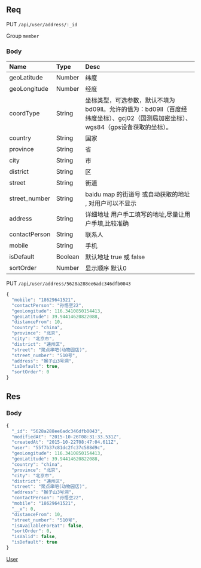 ## Req

PUT `/api/user/address/:_id`

Group `member`


### Body
| Name              | Type   | Desc    |
|:-------           |:-------|:------- |
|  geoLatitude      | Number | 纬度     |
|  geoLongitude     | Number | 经度     |
|  coordType        | String | 坐标类型，可选参数，默认不填为bd09ll。允许的值为：bd09ll（百度经纬度坐标）、gcj02（国测局加密坐标）、wgs84（gps设备获取的坐标）。     |
|  country          | String | 国家     |
|  province         | String | 省       |
|  city             | String | 市       |
|  district         | String | 区       |
|  street           | String | 街道     |
|  street_number    | String | baidu map 的街道号 或自动获取的地址 , 对用户可以不显示    |
|  address          | String | 详细地址  用户手工填写的地址,尽量让用户手填,比较准确       |
|  contactPerson    | String | 联系人        |
|  mobile           | String | 手机          |
|  isDefault        | Boolean| 默认地址 true 或 false     |
|  sortOrder        | Number | 显示顺序 默认0 |





PUT `/api/user/address/5628a288ee6adc346dfb0043`

```js
{
  "mobile": "18629641521",
  "contactPerson": "孙悟空22",
  "geoLongitude": 116.3410850154413,
  "geoLatitude": 39.94414620822088,
  "distanceFrom": 10,
  "country": "china",
  "province": "北京",
  "city": "北京市",
  "district": "通州区",
  "street": "聚点串吧(动物园店)",
  "street_number": "510号",
  "address": "猴子山3号洞",
  "isDefault": true,
  "sortOrder": 0
}
```



## Res
### Body


```js
{
  "_id": "5628a288ee6adc346dfb0043",
  "modifiedAt": "2015-10-26T08:31:33.531Z",
  "createdAt": "2015-10-22T08:47:04.611Z",
  "user": "55f7b37c81dc2fc37c588d9c",
  "geoLongitude": 116.3410850154413,
  "geoLatitude": 39.94414620822088,
  "country": "china",
  "province": "北京",
  "city": "北京市",
  "district": "通州区",
  "street": "聚点串吧(动物园店)",
  "address": "猴子山3号洞",
  "contactPerson": "孙悟空22",
  "mobile": "18629641521",
  "__v": 0,
  "distanceFrom": 10,
  "street_number": "510号",
  "isAvailableForEat": false,
  "sortOrder": 0,
  "isValid": false,
  "isDefault": true
}
```

[User](../User)
